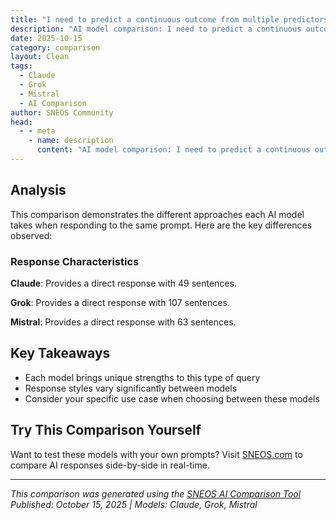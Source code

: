```yaml
---
title: "I need to predict a continuous outcome from multiple predictors using multiple regression. Guide me: 1) Conduct exploratory data analysis and check for multicollinearity (VIF)"
description: "AI model comparison: I need to predict a continuous outcome from multiple predictors using multiple regression. Guide me:..."
date: 2025-10-15
category: comparison
layout: Clean
tags:
  - Claude
  - Grok
  - Mistral
  - AI Comparison
author: SNEOS Community
head:
  - - meta
    - name: description
      content: "AI model comparison: I need to predict a continuous outcome from multiple predictors using multiple regression. Guide me: 1) Conduct explorat..."
---
```


<ChatComparison
  title="I need to predict a continuous outcome from multiple predictors using multiple regression. Guide me: 1) Conduct exploratory data analysis and check for multicollinearity (VIF)"
  prompt="I need to predict a continuous outcome from multiple predictors using multiple regression. Guide me: 1) Conduct exploratory data analysis and check for multicollinearity (VIF)"
  :responses='{"Claude": "# Multiple Regression Analysis Guide: Part 1\n## Exploratory Data Analysis and Multicollinearity Check\n\nI\u0027ll walk you through a comprehensive EDA and multicollinearity assessment for multiple regression.\n\n## Step 1: Load and Explore Your Data\n\n\u0060\u0060\u0060python\nimport pandas as pd\nimport numpy as np\nimport matplotlib.pyplot as plt\nimport seaborn as sns\nfrom scipy import stats\n\n# Load your data\ndf = pd.read_csv(\u0027your_data.csv\u0027)\n\n# Basic overview\nprint(\u0022Dataset Shape:\u0022, df.shape)\nprint(\u0022\\nFirst few rows:\u0022)\nprint(df.head())\n\nprint(\u0022\\nData types:\u0022)\nprint(df.dtypes)\n\nprint(\u0022\\nMissing values:\u0022)\nprint(df.isnull().sum())\n\nprint(\u0022\\nBasic statistics:\u0022)\nprint(df.describe())\n\u0060\u0060\u0060\n\n## Step 2: Univariate Analysis\n\n\u0060\u0060\u0060python\n# Visualize distributions of all variables\nfig, axes = plt.subplots(nrows=3, ncols=3, figsize=(15, 12))\naxes = axes.ravel()\n\nfor idx, col in enumerate(df.columns):\n    axes[idx].hist(df[col], bins=30, edgecolor=\u0027black\u0027, alpha=0.7)\n    axes[idx].set_title(f\u0027Distribution of {col}\u0027)\n    axes[idx].set_xlabel(col)\n    axes[idx].set_ylabel(\u0027Frequency\u0027)\n    \nplt.tight_layout()\nplt.show()\n\n# Check for normality of continuous outcome\nfrom scipy.stats import shapiro, normaltest\n\noutcome_var = \u0027your_outcome_variable\u0027\nstat, p_value = shapiro(df[outcome_var])\nprint(f\u0022\\nShapiro-Wilk test for {outcome_var}:\u0022)\nprint(f\u0022Statistic: {stat:.4f}, p-value: {p_value:.4f}\u0022)\n\n# Q-Q plot for outcome variable\nfig, ax = plt.subplots(figsize=(8, 6))\nstats.probplot(df[outcome_var], dist=\u0022norm\u0022, plot=ax)\nax.set_title(f\u0027Q-Q Plot for {outcome_var}\u0027)\nplt.show()\n\u0060\u0060\u0060\n\n## Step 3: Bivariate Analysis\n\n\u0060\u0060\u0060python\n# Correlation matrix\ncorrelation_matrix = df.corr()\n\n# Visualize correlation matrix\nplt.figure(figsize=(12, 10))\nsns.heatmap(correlation_matrix, annot=True, cmap=\u0027coolwarm\u0027, \n            center=0, fmt=\u0027.2f\u0027, square=True, \n            linewidths=1, cbar_kws={\u0022shrink\u0022: 0.8})\nplt.title(\u0027Correlation Matrix Heatmap\u0027)\nplt.tight_layout()\nplt.show()\n\n# Correlation with outcome variable\noutcome_correlations = correlation_matrix[outcome_var].sort_values(ascending=False)\nprint(\u0022\\nCorrelations with outcome variable:\u0022)\nprint(outcome_correlations)\n\u0060\u0060\u0060\n\n## Step 4: Scatter Plots (Predictors vs Outcome)\n\n\u0060\u0060\u0060python\n# Create scatter plots for each predictor vs outcome\npredictors = [col for col in df.columns if col != outcome_var]\nn_predictors = len(predictors)\nn_cols = 3\nn_rows = (n_predictors \u002B n_cols - 1) // n_cols\n\nfig, axes = plt.subplots(nrows=n_rows, ncols=n_cols, \n                         figsize=(15, 5*n_rows))\naxes = axes.ravel()\n\nfor idx, predictor in enumerate(predictors):\n    axes[idx].scatter(df[predictor], df[outcome_var], alpha=0.5)\n    axes[idx].set_xlabel(predictor)\n    axes[idx].set_ylabel(outcome_var)\n    axes[idx].set_title(f\u0027{predictor} vs {outcome_var}\u0027)\n    \n    # Add regression line\n    z = np.polyfit(df[predictor], df[outcome_var], 1)\n    p = np.poly1d(z)\n    axes[idx].plot(df[predictor], p(df[predictor]), \n                   \u0022r--\u0022, alpha=0.8, linewidth=2)\n\n# Hide extra subplots\nfor idx", "Grok": "I\u0027ll guide you through exploratory data analysis (EDA) and multicollinearity checking for multiple linear regression using Python with pandas, statsmodels, and matplotlib/seaborn. This assumes you have a dataset with a continuous target variable and multiple predictor features. If you\u0027re using R or another tool, let me know for tailored advice.\n\n### Step 1: Setup and Data Loading\nFirst, install required libraries if needed (run in your terminal: \u0060pip install pandas numpy matplotlib seaborn statsmodels scikit-learn\u0060).\n\n\u0060\u0060\u0060python\nimport pandas as pd\nimport numpy as np\nimport matplotlib.pyplot as plt\nimport seaborn as sns\nfrom statsmodels.stats.outliers_influence import variance_inflation_factor\nfrom statsmodels.tools.tools import add_constant\nimport warnings\nwarnings.filterwarnings(\u0027ignore\u0027)\n\n# Load your dataset (replace \u0027your_data.csv\u0027 with your file)\ndf = pd.read_csv(\u0027your_data.csv\u0027)\n\n# If your data is already in memory, e.g., df = pd.DataFrame(your_data)\n# Assume \u0027target\u0027 is your continuous outcome, and predictors are in columns like \u0027feature1\u0027, \u0027feature2\u0027, etc.\nprint(df.head())\nprint(df.info())  # Check data types and missing values\nprint(df.describe())  # Basic statistics\n\u0060\u0060\u0060\n\n### Step 2: Exploratory Data Analysis (EDA)\nEDA helps understand your data distribution, relationships, and potential issues like outliers or missing values. Focus on the target and predictors.\n\n#### 2.1: Handle Missing Values\n\u0060\u0060\u0060python\n# Check for missing values\nprint(df.isnull().sum())\n\n# Handle them (options: drop, fill with mean/median, or impute)\ndf = df.dropna()  # Simple drop; use imputation for more advanced handling\n# Or: df[\u0027feature1\u0027].fillna(df[\u0027feature1\u0027].mean(), inplace=True)\n\u0060\u0060\u0060\n\n#### 2.2: Univariate Analysis (Target and Predictors)\nVisualize distributions to spot skewness, outliers, etc.\n\u0060\u0060\u0060python\n# Target variable distribution\nplt.figure(figsize=(10, 4))\nplt.subplot(1, 2, 1)\nsns.histplot(df[\u0027target\u0027], kde=True)\nplt.title(\u0027Target Distribution\u0027)\n\n# For each predictor (replace with your feature names)\npredictors = [\u0027feature1\u0027, \u0027feature2\u0027, \u0027feature3\u0027]  # List your predictor column names\nfor i, pred in enumerate(predictors, 1):\n    plt.subplot(2, len(predictors), i)\n    sns.histplot(df[pred], kde=True)\n    plt.title(f\u0027{pred} Distribution\u0027)\n\nplt.tight_layout()\nplt.show()\n\n# Boxplots for outliers\nplt.figure(figsize=(12, 6))\nfor i, pred in enumerate(predictors):\n    plt.subplot(1, len(predictors), i\u002B1)\n    sns.boxplot(y=df[pred])\n    plt.title(f\u0027{pred} Boxplot\u0027)\nplt.tight_layout()\nplt.show()\n\u0060\u0060\u0060\n\n#### 2.3: Bivariate Analysis (Relationships with Target)\nCheck how predictors relate to the target.\n\u0060\u0060\u0060python\n# Scatter plots\nplt.figure(figsize=(12, 8))\nfor i, pred in enumerate(predictors):\n    plt.subplot(2, len(predictors)//2 \u002B 1, i\u002B1)\n    sns.scatterplot(x=df[pred], y=df[\u0027target\u0027])\n    plt.title(f\u0027{pred} vs Target\u0027)\nplt.tight_layout()\nplt.show()\n\n# Correlation matrix (Pearson by default)\ncorr_matrix = df[predictors \u002B [\u0027target\u0027]].corr()\nplt.figure(figsize=(10, 8))\nsns.heatmap(corr_matrix, annot=True, cmap=\u0027coolwarm\u0027, center=0)\nplt.title(\u0027Correlation Matrix\u0027)\nplt.show()\n\u0060\u0060\u0060\n\n#### 2.4: Additional Checks\n- **Linearity Assumption**: For regression, check if relationships are linear (use scatter plots above or residual plots later).\n- **Normality of Residuals**: We\u0027ll check this after fitting the model, but for now, QQ-plot the target.\n\u0060\u0060\u0060python\nfrom scipy import stats\nstats.probplot(df[\u0027target\u0027], dist=\u0022norm\u0022, plot=plt)\nplt.title(\u0027Target QQ Plot\u0027)\nplt.show()\n\u0060\u0060\u0060\n- Identify categorical variables if any (encode them with \u0060pd.get_dummies()\u0060 for regression).\n\n### Step 3: Check for Multicollinearity Using VIF\nVariance Inflation Factor (VIF) measures how much a predictor\u0027s variance is inflated due to correlation with other predictors. Rule of thumb:\n- VIF \u003C 5: Low multicollinearity (good).\n- VIF 5-10: Moderate (investigate).\n- VIF \u003E 10: High (consider removing the feature or PCA).\n\n\u0060\u0060\u0060python\n# Prepare data for VIF (add constant for intercept, numeric predictors only)\nX = df[predictors]  # Your predictors\nX = add_constant(X)  # Adds intercept column\n\n# Calculate VIF for each predictor\nvif_data = pd.DataFrame()\nvif_data[\u0027Feature\u0027] = X.columns\nvif_data[\u0027VIF\u0027] = [variance_inflation_factor(X.values, i) for i in range(len(X.columns))]\n\nprint(vif_data.sort_values(\u0027VIF\u0027, ascending=False))\n\n# Visualize VIF\nplt.figure(figsize=(8, 6))\nsns.barplot(data=vif_data, x=\u0027Feature\u0027, y=\u0027VIF\u0027)\nplt.title(\u0027VIF Scores\u0027)\nplt.xticks(rotation=45)\nplt.axhline(y=5, color=\u0027r\u0027, linestyle=\u0027--\u0027, label=\u0027Threshold (5)\u0027)\nplt.axhline(y=10, color=\u0027orange\u0027, linestyle=\u0027--\u0027, label=\u0027High (10)\u0027)\nplt.legend()\nplt.tight_layout()\nplt.show()\n\u0060\u0060\u0060\n\n#### Interpreting and Handling High VIF:\n- If a feature has high VIF, check its correlation with others (from the heatmap).\n- Options: Remove the offending feature, combine correlated features (e.g., via PCA), or use ridge regression (which handles multicollinearity).\n- Recalculate VIF after removals.\n\n### Next Steps for Multiple Regression\nOnce EDA and multicollinearity are addressed:\n1. Split data: \u0060from sklearn.model_selection import train_test_split; X_train, X_test, y_train, y_test = train_test_split(X.drop(\u0027const\u0027, axis=1), df[\u0027target\u0027], test_size=0.2)\u0060\n2. Fit model: Use \u0060statsmodels\u0060 for detailed stats.\n\u0060\u0060\u0060python\nimport statsmodels.api as sm\nmodel = sm.OLS(df[\u0027target\u0027], sm.add_constant(X)).fit()  # X without const if already added\nprint(model.summary())  # Coefficients, p-values, R-squared, etc.\n\u0060\u0060\u0060\n3. Check assumptions: Residuals plot, normality (Shapiro-Wilk), homoscedasticity (Breusch-Pagan).\n\nUpload your dataset or share more details (e.g., column names, sample data) for specific tweaks. If issues arise, like non-numeric data, let me know!", "Mistral": "Sure, I can guide you through the process of conducting exploratory data analysis (EDA) and checking for multicollinearity using Variance Inflation Factor (VIF) for multiple regression. Here\u0027s a step-by-step guide:\n\n### Step 1: Load the Data\nFirst, you need to load your dataset. Let\u0027s assume you are using Python with libraries like \u0060pandas\u0060, \u0060numpy\u0060, \u0060matplotlib\u0060, \u0060seaborn\u0060, and \u0060statsmodels\u0060.\n\n\u0060\u0060\u0060python\nimport pandas as pd\nimport numpy as np\nimport matplotlib.pyplot as plt\nimport seaborn as sns\nfrom statsmodels.stats.outliers_influence import variance_inflation_factor\n\n# Load your dataset\ndata = pd.read_csv(\u0027your_dataset.csv\u0027)\n\u0060\u0060\u0060\n\n### Step 2: Exploratory Data Analysis (EDA)\nEDA involves understanding the structure of your data, identifying patterns, and spotting anomalies.\n\n#### 2.1. Basic Statistics\n\u0060\u0060\u0060python\n# Display the first few rows of the dataset\nprint(data.head())\n\n# Summary statistics\nprint(data.describe())\n\n# Check for missing values\nprint(data.isnull().sum())\n\u0060\u0060\u0060\n\n#### 2.2. Data Visualization\nVisualize the data to understand the relationships between variables.\n\n\u0060\u0060\u0060python\n# Pairplot to visualize relationships between variables\nsns.pairplot(data)\nplt.show()\n\n# Correlation matrix\ncorr_matrix = data.corr()\nsns.heatmap(corr_matrix, annot=True, cmap=\u0027coolwarm\u0027)\nplt.show()\n\u0060\u0060\u0060\n\n### Step 3: Check for Multicollinearity\nMulticollinearity occurs when predictor variables are highly correlated, which can affect the stability of the regression coefficients.\n\n#### 3.1. Calculate VIF\nVariance Inflation Factor (VIF) measures how much the variance of a regression coefficient is inflated due to multicollinearity with other predictors.\n\n\u0060\u0060\u0060python\n# Define the predictors and the target variable\nX = data.drop(columns=[\u0027target_variable\u0027])\ny = data[\u0027target_variable\u0027]\n\n# Add a constant to the predictors for the intercept\nX = sm.add_constant(X)\n\n# Calculate VIF for each predictor\nvif_data = pd.DataFrame()\nvif_data[\u0022feature\u0022] = X.columns\nvif_data[\u0022VIF\u0022] = [variance_inflation_factor(X.values, i) for i in range(X.shape[1])]\n\nprint(vif_data)\n\u0060\u0060\u0060\n\n#### 3.2. Interpret VIF\n- **VIF = 1**: No correlation between the predictor and the other predictors.\n- **VIF \u003C 5**: Moderate correlation, but usually acceptable.\n- **VIF \u003E 5**: High correlation, indicating potential multicollinearity issues.\n\n### Step 4: Address Multicollinearity\nIf you find high VIF values, consider the following steps:\n\n1. **Remove Highly Correlated Predictors**: Remove one of the highly correlated predictors.\n2. **Combine Predictors**: Create a new predictor by combining highly correlated predictors.\n3. **Regularization**: Use techniques like Ridge Regression or Lasso Regression that can handle multicollinearity.\n\n### Step 5: Build the Multiple Regression Model\nOnce you have addressed multicollinearity, you can build your multiple regression model.\n\n\u0060\u0060\u0060python\nimport statsmodels.api as sm\n\n# Fit the model\nmodel = sm.OLS(y, X).fit()\n\n# Print the summary of the model\nprint(model.summary())\n\u0060\u0060\u0060\n\n### Step 6: Evaluate the Model\nEvaluate the model performance using metrics like R-squared, adjusted R-squared, and p-values of the coefficients.\n\n\u0060\u0060\u0060python\n# Model summary\nprint(model.summary())\n\n# Predictions\ny_pred = model.predict(X)\n\n# Residuals\nresiduals = y - y_pred\n\n# Plot residuals\nsns.histplot(residuals, kde=True)\nplt.title(\u0027Residuals Distribution\u0027)\nplt.show()\n\u0060\u0060\u0060\n\n### Step 7: Validate the Model\nSplit your data into training and testing sets to validate the model.\n\n\u0060\u0060\u0060python\nfrom sklearn.model_selection import train_test_split\nfrom sklearn.metrics import mean_squared_error, r2_score\n\n# Split the data\nX_train, X_test, y_train, y_test = train_test_split(X, y, test_size=0.2, random_state=42)\n\n# Fit the model on training data\nmodel = sm.OLS(y_train, X_train).fit()\n\n# Predict on test data\ny_pred_test = model.predict(X_test)\n\n# Evaluate the model\nmse = mean_squared_error(y_test, y_pred_test)\nr2 = r2_score(y_test, y_pred_test)\n\nprint(f\u0027Mean Squared Error: {mse}\u0027)\nprint(f\u0027R-squared: {r2}\u0027)\n\u0060\u0060\u0060\n\nBy following these steps, you can conduct a thorough exploratory data analysis, check for multicollinearity, and build a robust multiple regression model."}' published-date="{DateTime.UtcNow:HH:mm}"
/>

## Analysis

This comparison demonstrates the different approaches each AI model takes when responding to the same prompt. Here are the key differences observed:

### Response Characteristics

**Claude**: Provides a direct response with 49 sentences. 

**Grok**: Provides a direct response with 107 sentences. 

**Mistral**: Provides a direct response with 63 sentences. 

## Key Takeaways

- Each model brings unique strengths to this type of query
- Response styles vary significantly between models
- Consider your specific use case when choosing between these models

## Try This Comparison Yourself

Want to test these models with your own prompts? Visit [SNEOS.com](https://sneos.com) to compare AI responses side-by-side in real-time.

---

*This comparison was generated using the [SNEOS AI Comparison Tool](https://sneos.com)*
*Published: October 15, 2025 | Models: Claude, Grok, Mistral*

